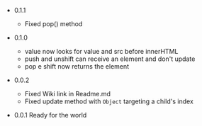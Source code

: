 * 0.1.1
  * Fixed pop() method

* 0.1.0
  * value now looks for value and src before innerHTML
  * push and unshift can receive an element and don't update
  * pop e shift now returns the element

* 0.0.2
  * Fixed Wiki link in Readme.md
  * Fixed update method with `Object` targeting a child's index

* 0.0.1
    Ready for the world
